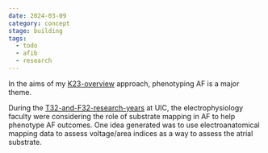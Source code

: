 ```yaml
---
date: 2024-03-09
category: concept
stage: building
tags:
  - todo
  - afib
  - research
---
```



In the aims of my [K23-overview](../permanent/K23-overview.md) approach, phenotyping AF is a major theme. 

During the [T32-and-F32-research-years](../permanent/T32-and-F32-research-years.md) at UIC, the electrophysiology faculty were considering the role of substrate mapping in AF to help phenotype AF outcomes. 
One idea generated was to use electroanatomical mapping data to assess voltage/area indices as a way to assess the atrial substrate.